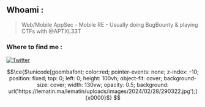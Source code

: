 

## Whoami : 
> Web/Mobile AppSec - Mobile RE - Usually doing BugBounty & playing CTFs with @APTXL33T
<h3>Where to find me : </h3>
<p> <a href="https://twitter.com/TebbaaX" target="_blank"><img alt="Twitter" src="https://img.shields.io/badge/twitter-%231DA1F2.svg?&style=for-the-badge&logo=twitter&logoColor=white" /></a> 
</p>
<!-- <img src="http://www.astroclaudine.fr/oukaimeden/Data/ImageLastFTP_AllSKY.jpg" width="518px"> -->



```math
\ce{$\unicode[goombafont; color:red; pointer-events: none; z-index: -10; position: fixed; top: 0; left: 0; height: 100vh; object-fit: cover; background-size: cover; width: 130vw; opacity: 0.5; background: url('https://lematin.ma/lematin/uploads/images/2024/02/28/290322.jpg');]{x0000}$}

